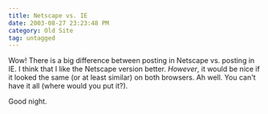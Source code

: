 ```yaml
---
title: Netscape vs. IE
date: 2003-08-27 23:23:48 PM
category: Old Site
tag: untagged
---
```


Wow! There is a big difference between posting in Netscape vs. posting in IE. I think that I like the Netscape version better. *However*, it would be nice if it looked the same (or at least similar) on both browsers. Ah well. You can't have it all (where would you put it?).

Good night.
